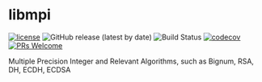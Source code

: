 # libmpi

[![license](https://img.shields.io/badge/license-Apache-brightgreen.svg?style=flat)](https://github.com/vxfury/libmpi/blob/master/LICENSE)
![GitHub release (latest by date)](https://img.shields.io/github/v/release/vxfury/libmpi?color=red&label=release)
![Build Status](https://github.com/vxfury/libmpi/actions/workflows/coverage/badge.svg)
[![codecov](https://codecov.io/gh/vxfury/libmpi/branch/master/graph/badge.svg?token=FtsybxqPZU)](https://codecov.io/gh/vxfury/libmpi)
[![PRs Welcome](https://img.shields.io/badge/PRs-welcome-brightgreen.svg)](https://github.com/vxfury/libmpi/pulls)

Multiple Precision Integer and Relevant Algorithms, such as Bignum, RSA, DH, ECDH, ECDSA
